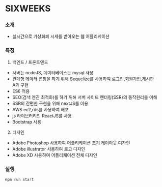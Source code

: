 # SIXWEEKS

### 소개
- 실시간으로 가상화폐 시세를 받아오는 웹 어플리케이션

### 특징
1. 백엔드 / 프론트엔드 
  - 서버는 nodeJS, 데이터베이스는 mysql 사용
  - 관계형 데이터 맵핑을 하기 위해 Sequelize를 사용하여 로그인,회원가입,게시판 API 구현
  - ES6 적용
  - SEO(검색 엔진 최적화)를 하기 위해 서버 사이드 렌더링(SSR)의 동작원리를 이해    
  - SSR의 간편한 구현을 위해 nextJS를 이용
  - AWS ec2,rds를 사용하여 배포
  - js 라이브러리인 ReactJS를 사용
  - Bootstrap 사용   

2. 디자인
  - Adobe Photoshop 사용하여 어플리케이션 초기 레이아웃 디자인
  - Adobe illustrator 사용하여 로고 디자인
  - Adobe XD 사용하여 어플리케이션 전체 디자인

### 실행  
```
npm run start
```
